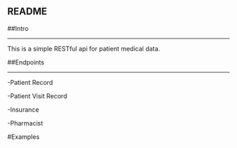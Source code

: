 README
---------------

##Intro
________
This is a simple RESTful api for patient medical data.

##Endpoints
______
-Patient Record

-Patient Visit Record

-Insurance

-Pharmacist


#Examples